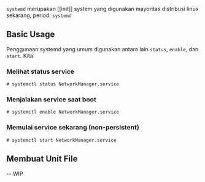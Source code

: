`systemd` merupakan [[init]] system yang digunakan mayoritas distribusi linux sekarang, period. `systemd` 

## Basic Usage

Penggunaan systemd yang umum digunakan antara lain `status`, `enable`, dan `start`. Kita

### Melihat status service

```
# systemctl status NetworkManager.service
```

### Menjalakan service saat boot

```
# systemctl enable NetworkManager.service
```

### Memulai service sekarang (non-persistent)

```
# systemctl start NetworkManager.service
```

## Membuat Unit File

-- WIP